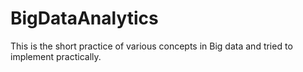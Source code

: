 # BigDataAnalytics
This is the short practice of various concepts in Big data and tried to implement practically.
